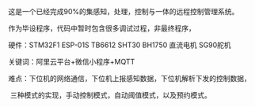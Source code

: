 这是一个已经完成90%的集感知，处理，控制与一体的远程控制管理系统。

作为毕设程序，代码中暂时包含很多调试过程，非最终程序，

硬件：STM32F1	ESP-01S	TB6612	SHT30	BH1750	直流电机	SG90舵机

关键词：阿里云平台+微信小程序+MQTT

难点：下位机的网络通信，下位机上报感知数据，下位机解析下发的控制数据，

​	三种模式的实现，手动控制模式，自动阈值模式，以及预约模式。